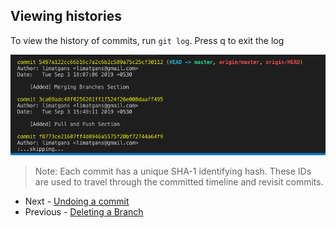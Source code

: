 ## Viewing histories
To view the history of commits, run `git log`. Press q to exit the log

![git log on terminal](pics/git-log.png)

> Note: Each commit has a unique SHA-1 identifying hash. These IDs are used to travel through the committed timeline and revisit commits.

- Next - [Undoing a commit](./Undoing-a-commit.md)
- Previous - [Deleting a Branch](./Deleting-a-branch.md)